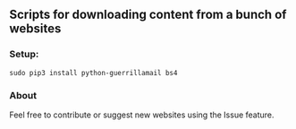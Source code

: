 ## Scripts for downloading content from a bunch of websites

### Setup:

```sudo pip3 install python-guerrillamail bs4```

### About

Feel free to contribute or suggest new websites using the Issue feature.
